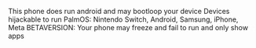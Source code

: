 This phone does run android and may bootloop your device
Devices hijackable to run PalmOS: Nintendo Switch, Android, Samsung, iPhone, Meta
BETAVERSION: Your phone may freeze and fail to run and only show apps
